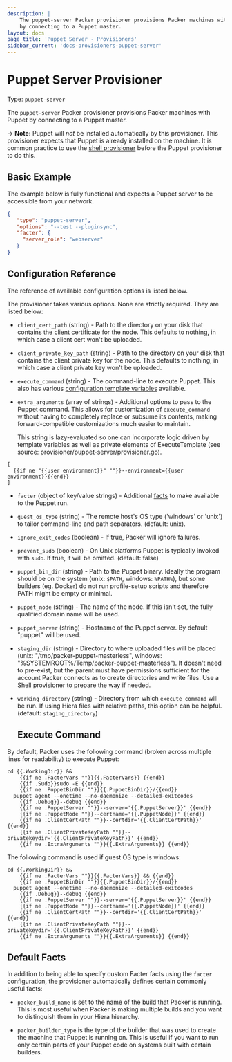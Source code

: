 ```yaml
---
description: |
    The puppet-server Packer provisioner provisions Packer machines with Puppet
    by connecting to a Puppet master.
layout: docs
page_title: 'Puppet Server - Provisioners'
sidebar_current: 'docs-provisioners-puppet-server'
---
```


# Puppet Server Provisioner

Type: `puppet-server`

The `puppet-server` Packer provisioner provisions Packer machines with Puppet by
connecting to a Puppet master.

-&gt; **Note:** Puppet will *not* be installed automatically by this
provisioner. This provisioner expects that Puppet is already installed on the
machine. It is common practice to use the [shell
provisioner](/docs/provisioners/shell.html) before the Puppet provisioner to do
this.

## Basic Example

The example below is fully functional and expects a Puppet server to be
accessible from your network.

``` json
{
   "type": "puppet-server",
   "options": "--test --pluginsync",
   "facter": {
     "server_role": "webserver"
   }
}
```

## Configuration Reference

The reference of available configuration options is listed below.

The provisioner takes various options. None are strictly required. They are
listed below:

-   `client_cert_path` (string) - Path to the directory on your disk that
    contains the client certificate for the node. This defaults to nothing,
    in which case a client cert won't be uploaded.

-   `client_private_key_path` (string) - Path to the directory on your disk that
    contains the client private key for the node. This defaults to nothing, in
    which case a client private key won't be uploaded.

-   `execute_command` (string) - The command-line to execute Puppet. This also has
    various [configuration template variables](/docs/templates/engine.html) available.

-   `extra_arguments` (array of strings) - Additional options to
    pass to the Puppet command. This allows for customization of
    `execute_command` without having to completely replace
    or subsume its contents, making forward-compatible customizations much
    easier to maintain.
    
    This string is lazy-evaluated so one can incorporate logic driven by template variables as
    well as private elements of ExecuteTemplate (see source: provisioner/puppet-server/provisioner.go).
```
[
  {{if ne "{{user environment}}" ""}}--environment={{user environment}}{{end}}
]
```

-   `facter` (object of key/value strings) - Additional
    [facts](https://puppetlabs.com/facter) to make
    available to the Puppet run.

-   `guest_os_type` (string) - The remote host's OS type ('windows' or 'unix') to
    tailor command-line and path separators. (default: unix).

-   `ignore_exit_codes` (boolean) - If true, Packer will ignore failures.

-   `prevent_sudo` (boolean) - On Unix platforms Puppet is typically invoked with `sudo`. If true,
    it will be omitted. (default: false)

-   `puppet_bin_dir` (string) - Path to the Puppet binary. Ideally the program
    should be on the system (unix: `$PATH`, windows: `%PATH%`), but some builders (eg. Docker) do
    not run profile-setup scripts and therefore PATH might be empty or minimal.

-   `puppet_node` (string) - The name of the node. If this isn't set, the fully
    qualified domain name will be used.

-   `puppet_server` (string) - Hostname of the Puppet server. By default
    "puppet" will be used.

-   `staging_dir` (string) - Directory to where uploaded files
    will be placed (unix: "/tmp/packer-puppet-masterless",
    windows: "%SYSTEMROOT%/Temp/packer-puppet-masterless").
    It doesn't need to pre-exist, but the parent must have permissions sufficient
    for the account Packer connects as to create directories and write files.
    Use a Shell provisioner to prepare the way if needed.

-   `working_directory` (string) - Directory from which `execute_command` will be run.
    If using Hiera files with relative paths, this option can be helpful. (default: `staging_directory`)

    ## Execute Command

By default, Packer uses the following command (broken across multiple lines for
readability) to execute Puppet:

```
cd {{.WorkingDir}} &&
	{{if ne .FacterVars ""}}{{.FacterVars}} {{end}}
	{{if .Sudo}}sudo -E {{end}}
	{{if ne .PuppetBinDir ""}}{{.PuppetBinDir}}/{{end}}
  puppet agent --onetime --no-daemonize --detailed-exitcodes
	{{if .Debug}}--debug {{end}}
	{{if ne .PuppetServer ""}}--server='{{.PuppetServer}}' {{end}}
	{{if ne .PuppetNode ""}}--certname='{{.PuppetNode}}' {{end}}
	{{if ne .ClientCertPath ""}}--certdir='{{.ClientCertPath}}' {{end}}
	{{if ne .ClientPrivateKeyPath ""}}--privatekeydir='{{.ClientPrivateKeyPath}}' {{end}}
	{{if ne .ExtraArguments ""}}{{.ExtraArguments}} {{end}}
```

The following command is used if guest OS type is windows:

```
cd {{.WorkingDir}} &&
	{{if ne .FacterVars ""}}{{.FacterVars}} && {{end}}
	{{if ne .PuppetBinDir ""}}{{.PuppetBinDir}}/{{end}}
  puppet agent --onetime --no-daemonize --detailed-exitcodes
	{{if .Debug}}--debug {{end}}
	{{if ne .PuppetServer ""}}--server='{{.PuppetServer}}' {{end}}
	{{if ne .PuppetNode ""}}--certname='{{.PuppetNode}}' {{end}}
	{{if ne .ClientCertPath ""}}--certdir='{{.ClientCertPath}}' {{end}}
	{{if ne .ClientPrivateKeyPath ""}}--privatekeydir='{{.ClientPrivateKeyPath}}' {{end}}
	{{if ne .ExtraArguments ""}}{{.ExtraArguments}} {{end}}
```

## Default Facts

In addition to being able to specify custom Facter facts using the `facter`
configuration, the provisioner automatically defines certain commonly useful
facts:

-   `packer_build_name` is set to the name of the build that Packer is running.
    This is most useful when Packer is making multiple builds and you want to
    distinguish them in your Hiera hierarchy.

-   `packer_builder_type` is the type of the builder that was used to create the
    machine that Puppet is running on. This is useful if you want to run only
    certain parts of your Puppet code on systems built with certain builders.
